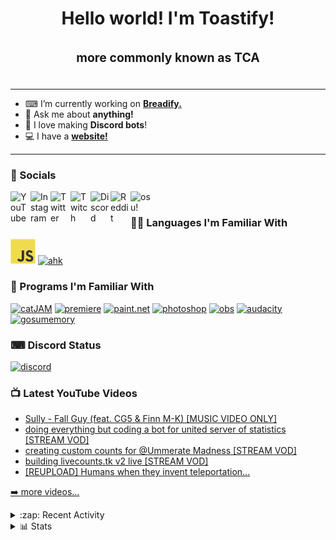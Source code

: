 <h1 align="center">
Hello world! I'm Toastify!

<sub><sup>more commonly known as TCA</sup></sub>
</h1>

***

- ⌨ I’m currently working on **[Breadify.](https://github.com/Skripify/Breadify)**
- 💬 Ask me about **anything!**
- 💖 I love making **Discord bots**!
- 💻 I have a **[website!][website]**

***

### 💬 Socials
[<img align="left" alt="YouTube" width="32px" src="https://cdn.jsdelivr.net/npm/simple-icons@v5/icons/youtube.svg" />][yt]
[<img align="left" alt="Instagram" width="32px" src="https://cdn.jsdelivr.net/npm/simple-icons@v5/icons/instagram.svg" />][insta]
[<img align="left" alt="Twitter" width="32px" src="https://cdn.jsdelivr.net/npm/simple-icons@v5/icons/twitter.svg" />][tweet]
[<img align="left" alt="Twitch" width="32px" src="https://cdn.jsdelivr.net/npm/simple-icons@v5/icons/twitch.svg" />][twitch]
[<img align="left" alt="Discord" width="32px" src="https://cdn.jsdelivr.net/npm/simple-icons@v5/icons/discord.svg" />][discord]
[<img align="left" alt="Reddit" width="32px" src="https://cdn.jsdelivr.net/npm/simple-icons@v5/icons/reddit.svg" />][reddit]
[<img align="left" alt="osu!" width="32px" src="https://cdn.jsdelivr.net/npm/simple-icons@v5/icons/osu.svg" />][osu]

<br />

### 👨‍💻 Languages I'm Familiar With

[<img src="https://raw.githubusercontent.com/devicons/devicon/master/icons/javascript/javascript-original.svg" alt="javascript" width="40" height="40"/>][javascript]
[<img src="https://i.imgur.com/tjPOPhB.png" alt="ahk" width="40" height="40"/>][ahk]


### 🔧 Programs I'm Familiar With

[<img src="https://cdn.betterttv.net/emote/5f1b0186cf6d2144653d2970/3x" alt="catJAM" width="40" height="40"/>][catJAM]
[<img src="https://upload.wikimedia.org/wikipedia/commons/thumb/4/40/Adobe_Premiere_Pro_CC_icon.svg/1200px-Adobe_Premiere_Pro_CC_icon.svg.png" alt="premiere" width="40" height="40"/>][premiere]
[<img src="https://content.invisioncic.com/r125076/monthly_2020_07/2128238399_paintneticon(6).png.4b20725c1c9d337627a3a03c9ae7adec.png" alt="paint.net" width="40" height="40"/>][paint]
[<img src="https://upload.wikimedia.org/wikipedia/commons/thumb/a/af/Adobe_Photoshop_CC_icon.svg/1200px-Adobe_Photoshop_CC_icon.svg.png" alt="photoshop" width="40" height="40"/>][photoshop]
[<img src="https://upload.wikimedia.org/wikipedia/commons/thumb/7/78/OBS.svg/1200px-OBS.svg.png" alt="obs" width="40" height="40"/>][obs]
[<img src="https://upload.wikimedia.org/wikipedia/commons/thumb/e/e2/Audacity_Logo_nofilter.svg/1024px-Audacity_Logo_nofilter.svg.png" alt="audacity" width="40" height="40"/>][audio]
[<img src="https://raw.githubusercontent.com/l3lackShark/gosumemory/master/out.ico" alt="gosumemory" width="40" height="40"/>][gosu]

### ⌨ Discord Status
[<img src="https://discord.c99.nl/widget/theme-3/955408387905048637.png" alt="discord"/>][status]

### 📺 Latest YouTube Videos

<!-- YOUTUBE:START -->
- [Sully - Fall Guy &lpar;feat. CG5 &amp; Finn M-K&rpar; [MUSIC VIDEO ONLY]](https://www.youtube.com/watch?v=yrnKTleZay4)
- [doing everything but coding a bot for united server of statistics [STREAM VOD]](https://www.youtube.com/watch?v=W2y1fRpoBfM)
- [creating custom counts for @Ummerate Madness [STREAM VOD]](https://www.youtube.com/watch?v=r1ffuIdmjK0)
- [building livecounts.tk v2 live [STREAM VOD]](https://www.youtube.com/watch?v=Aacs4aD1oaE)
- [[REUPLOAD] Humans when they invent teleportation...](https://www.youtube.com/watch?v=LU0ptCgFbMc)
<!-- YOUTUBE:END -->

[➡️ more videos...][ytvids]

<details>
<summary>:zap: Recent Activity</summary>

<!--START_SECTION:activity-->
1. ❗️ Opened issue [#7](https://github.com/Skripify/Breadify/issues/7) in [Skripify/Breadify](https://github.com/Skripify/Breadify)
<!--END_SECTION:activity-->
</details>

<details>
<summary>📊 Stats</summary>

<br />

[<img src="https://github-readme-stats.vercel.app/api?username=NotTCA&count_private=true&show_icons=true&theme=highcontrast&hide_border=true" alt="TCA's github stats" width="550px" />][stats]

[<img src="https://github-readme-stats.vercel.app/api/top-langs/?username=NotTCA&layout=compact&theme=highcontrast&hide_border=true" alt="Top Langs" width="350px" />][stats]

[<img src="https://github-readme-stats.vercel.app/api/wakatime?username=nottca&theme=highcontrast&hide_border=true" alt="WakaTime Stats" width="550px" />][stats]
  
[<img src="https://activity-graph.herokuapp.com/graph?username=NotTCA&bg_color=000000&color=C1CB12&line=C1CB12&point=FFFB00&area=true&hide_border=true" alt="Top Langs" width="830px" />][graph]
</details>

<!-- Socials -->
[website]: https://tcabn.tk
[yt]: https://youtube.com/@ToastifyDev
[insta]: https://instagram.com/NotTCA
[tweet]: https://twitter.com/imTCA_
[twitch]: https://twitch.tv/NotTCA
[discord]: https://discord.com/invite/t7e48xn5Nq
[reddit]: https://reddit.com/r/TCATech
[osu]: https://osu.ppy.sh/u/imTCA

<!-- Languages -->
[javascript]: https://en.wikipedia.org/wiki/JavaScript
[ahk]: https://autohotkey.com

<!-- Tools -->
[catJAM]: https://betterttv.com/emotes/5f1b0186cf6d2144653d2970
[premiere]: https://www.adobe.com/sea/products/premiere.html
[paint]: https://getpaint.net
[photoshop]: https://www.adobe.com/sea/products/photoshop.html
[obs]: https://obsproject.com
[audio]: https://audacityteam.org
[gosu]: https://github.com/l3lackShark/gosumemory

<!-- Other Links -->
[ytvids]: https://www.youtube.com/channel/UCYmgF3XHt5Mwo2_k9SSDv7Q/videos
[stats]: https://github.com/anuraghazra/github-readme-stats
[graph]: https://github.com/SubhamRaoniar28/github-readme-activity-graph
[status]: https://discord.gg/wQwXgqCBHN
